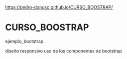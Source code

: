 https://pedro-donoso.github.io/CURSO_BOOSTRAP/

# CURSO_BOOSTRAP
 ejemplo_bootstrap
 
 diseño responsivo
 uso de los componentes de bootstrap
 

